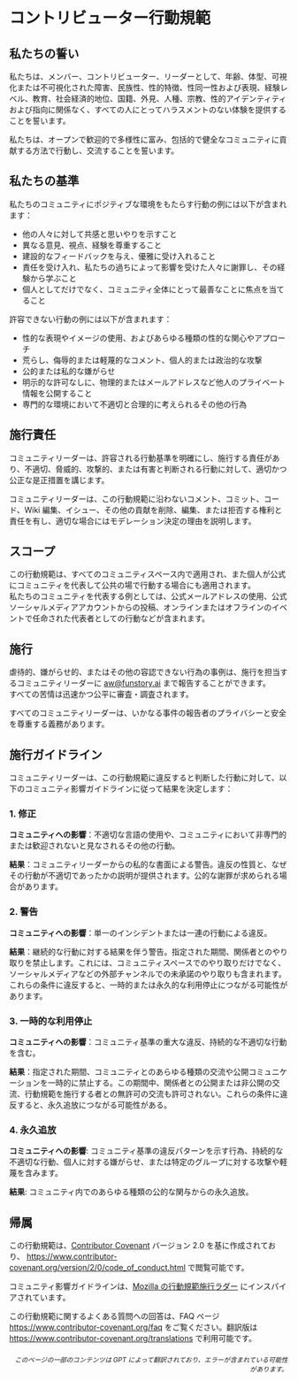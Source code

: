 # コントリビューター行動規範

## 私たちの誓い

私たちは、メンバー、コントリビューター、リーダーとして、年齢、体型、可視化または不可視化された障害、民族性、性的特徴、性同一性および表現、経験レベル、教育、社会経済的地位、国籍、外見、人種、宗教、性的アイデンティティおよび指向に関係なく、すべての人にとってハラスメントのない体験を提供することを誓います。

私たちは、オープンで歓迎的で多様性に富み、包括的で健全なコミュニティに貢献する方法で行動し、交流することを誓います。

## 私たちの基準

私たちのコミュニティにポジティブな環境をもたらす行動の例には以下が含まれます：

* 他の人々に対して共感と思いやりを示すこと
* 異なる意見、視点、経験を尊重すること
* 建設的なフィードバックを与え、優雅に受け入れること
* 責任を受け入れ、私たちの過ちによって影響を受けた人々に謝罪し、その経験から学ぶこと
* 個人としてだけでなく、コミュニティ全体にとって最善なことに焦点を当てること

許容できない行動の例には以下が含まれます：

* 性的な表現やイメージの使用、およびあらゆる種類の性的な関心やアプローチ
* 荒らし、侮辱的または軽蔑的なコメント、個人的または政治的な攻撃
* 公的または私的な嫌がらせ
* 明示的な許可なしに、物理的またはメールアドレスなど他人のプライベート情報を公開すること
* 専門的な環境において不適切と合理的に考えられるその他の行為

## 施行責任

コミュニティリーダーは、許容される行動基準を明確にし、施行する責任があり、不適切、脅威的、攻撃的、または有害と判断される行動に対して、適切かつ公正な是正措置を講じます。

コミュニティリーダーは、この行動規範に沿わないコメント、コミット、コード、Wiki 編集、イシュー、その他の貢献を削除、編集、または拒否する権利と責任を有し、適切な場合にはモデレーション決定の理由を説明します。

## スコープ

この行動規範は、すべてのコミュニティスペース内で適用され、また個人が公式にコミュニティを代表して公共の場で行動する場合にも適用されます。  
私たちのコミュニティを代表する例としては、公式メールアドレスの使用、公式ソーシャルメディアアカウントからの投稿、オンラインまたはオフラインのイベントで任命された代表者としての行動などが含まれます。

## 施行

虐待的、嫌がらせ的、またはその他の容認できない行為の事例は、施行を担当するコミュニティリーダーに aw@funstory.ai まで報告することができます。  
すべての苦情は迅速かつ公平に審査・調査されます。  

すべてのコミュニティリーダーは、いかなる事件の報告者のプライバシーと安全を尊重する義務があります。

## 施行ガイドライン

コミュニティリーダーは、この行動規範に違反すると判断した行動に対して、以下のコミュニティ影響ガイドラインに従って結果を決定します：

### 1. 修正

**コミュニティへの影響**：不適切な言語の使用や、コミュニティにおいて非専門的または歓迎されないと見なされるその他の行動。

**結果**：コミュニティリーダーからの私的な書面による警告。違反の性質と、なぜその行動が不適切であったかの説明が提供されます。公的な謝罪が求められる場合があります。

### 2. 警告

**コミュニティへの影響**：単一のインシデントまたは一連の行動による違反。

**結果**：継続的な行動に対する結果を伴う警告。指定された期間、関係者とのやり取りを禁止します。これには、コミュニティスペースでのやり取りだけでなく、ソーシャルメディアなどの外部チャンネルでの未承諾のやり取りも含まれます。これらの条件に違反すると、一時的または永久的な利用停止につながる可能性があります。

### 3. 一時的な利用停止

**コミュニティへの影響**：コミュニティ基準の重大な違反、持続的な不適切な行動を含む。

**結果**：指定された期間、コミュニティとのあらゆる種類の交流や公開コミュニケーションを一時的に禁止する。この期間中、関係者との公開または非公開の交流、行動規範を施行する者との無許可の交流も許可されない。これらの条件に違反すると、永久追放につながる可能性がある。

### 4. 永久追放

**コミュニティへの影響**: コミュニティ基準の違反パターンを示す行為、持続的な不適切な行動、個人に対する嫌がらせ、または特定のグループに対する攻撃や軽蔑を含みます。

**結果**: コミュニティ内でのあらゆる種類の公的な関与からの永久追放。

## 帰属

この行動規範は、[Contributor Covenant][homepage] バージョン 2.0 を基に作成されており、
https://www.contributor-covenant.org/version/2/0/code_of_conduct.html で閲覧可能です。

コミュニティ影響ガイドラインは、[Mozilla の行動規範施行ラダー](https://github.com/mozilla/diversity) にインスパイアされています。

[homepage]: https://www.contributor-covenant.org

この行動規範に関するよくある質問への回答は、FAQ ページ https://www.contributor-covenant.org/faq をご覧ください。翻訳版は https://www.contributor-covenant.org/translations で利用可能です。

<div align="right"> 
<h6><small>このページの一部のコンテンツは GPT によって翻訳されており、エラーが含まれている可能性があります。</small></h6>